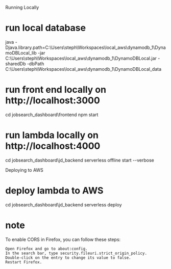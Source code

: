 Running Locally

# run local database

java -Djava.library.path=C:\Users\steph\Workspaces\local_aws\dynamodb_1\DynamoDBLocal_lib -jar C:\Users\steph\Workspaces\local_aws\dynamodb_1\DynamoDBLocal.jar -sharedDb -dbPath C:\Users\steph\Workspaces\local_aws\dynamodb_1\DynamoDBLocal_data

# run front end locally on http://localhost:3000

cd jobsearch_dashboard\frontend
npm start

# run lambda locally on http://localhost:4000

cd jobsearch_dashboard\jd_backend
serverless offline start --verbose

Deploying to AWS

# deploy lambda to AWS

cd jobsearch_dashboard\jd_backend
serverless deploy

# note

To enable CORS in Firefox, you can follow these steps:

    Open Firefox and go to about:config.
    In the search bar, type security.fileuri.strict_origin_policy.
    Double-click on the entry to change its value to false.
    Restart Firefox.
